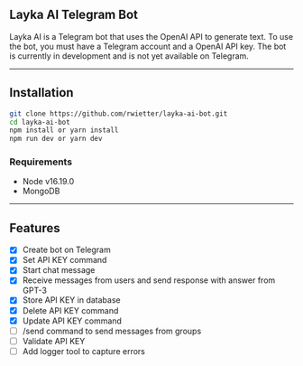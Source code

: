 ## Layka AI Telegram Bot

Layka AI is a Telegram bot that uses the OpenAI API to generate text. To use the bot, you must have a Telegram account and a OpenAI API key. The bot is currently in development and is not yet available on Telegram.

---

## Installation

```bash
git clone https://github.com/rwietter/layka-ai-bot.git
cd layka-ai-bot
npm install or yarn install
npm run dev or yarn dev
```

### Requirements

- Node v16.19.0
- MongoDB

---

## Features

- [x] Create bot on Telegram
- [x] Set API KEY command
- [x] Start chat message
- [x] Receive messages from users and send response with answer from GPT-3
- [x] Store API KEY in database
- [x] Delete API KEY command
- [x] Update API KEY command
- [ ] /send command to send messages from groups
- [ ] Validate API KEY
- [ ] Add logger tool to capture errors
